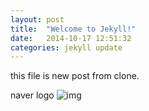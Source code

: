```yaml
---
layout: post
title:  "Welcome to Jekyll!"
date:   2014-10-17 12:51:32
categories: jekyll update
---
```



this file is new post from clone.

naver logo ![img](http://img.naver.net/static/www/u/2013/0731/nmms_224940510.gif)
